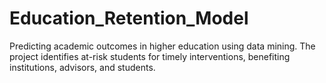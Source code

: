 # Education_Retention_Model
Predicting academic outcomes in higher education using data mining. The project identifies at-risk students for timely interventions, benefiting institutions, advisors, and students.

